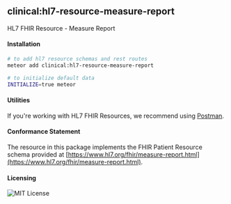 ## clinical:hl7-resource-measure-report

HL7 FHIR Resource - Measure Report

#### Installation  

````bash
# to add hl7 resource schemas and rest routes
meteor add clinical:hl7-resource-measure-report

# to initialize default data
INITIALIZE=true meteor
````

#### Utilities  

If you're working with HL7 FHIR Resources, we recommend using [Postman](https://chrome.google.com/webstore/detail/postman/fhbjgbiflinjbdggehcddcbncdddomop?hl=en).


#### Conformance Statement  

The resource in this package implements the FHIR Patient Resource schema provided at  [https://www.hl7.org/fhir/measure-report.html](https://www.hl7.org/fhir/measure-report.html).  

#### Licensing   

![MIT License](https://img.shields.io/badge/license-MIT-blue.svg)
